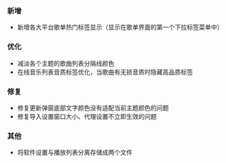 ### 新增

- 新增各大平台歌单热门标签显示（显示在歌单界面的第一个下拉标签菜单中）

### 优化

- 减淡各个主题的歌曲列表分隔线颜色
- 在线音乐列表音质标签优化，当歌曲有无损音质时隐藏高品质标签

### 修复

- 修复更新弹窗底部文字颜色没有适配当前主题颜色的问题
- 修复导入设置窗口大小、代理设置不立即生效的问题

### 其他

- 将软件设置与播放列表分离存储成两个文件
